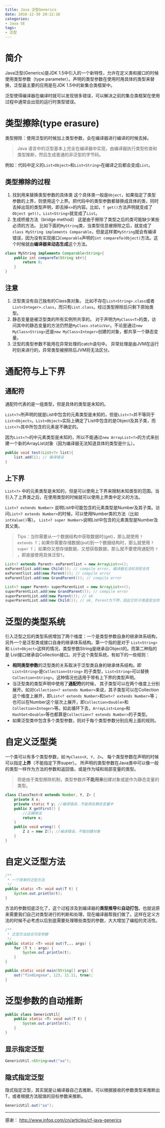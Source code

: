 ```yaml
---
title: Java 泛型Generics
date: 2016-12-30 20:12:16
categories:
- Java SE
tags:
- 泛型
---
```


# 简介
Java泛型(Generics)是JDK 1.5中引入的一个新特性，允许在定义类和接口的时候使用类型参数（type parameter）。声明的类型参数在使用时用具体的类型来替换，泛型最主要的应用是在JDK 1.5中的新集合类框架中。

泛型使得编译器在编译时就可以发现很多错误，可以解决之前的集合类框架在使用过程中通常会出现的运行时类型错误。

# 类型擦除(type erasure)
类型擦除：使用泛型的时候加上类型参数，会在编译器进行编译的时候去掉。
> Java 语言中的泛型基本上完全在编译器中实现，由编译器执行类型检查和类型推断，然后生成普通的非泛型的字节码。

例如：代码中定义的`List<Object>`和`List<String>`在编译之后都会变成`List`。

## 类型擦除的过程
1. 找到用来替换类型参数的具体类
这个具体类一般是`Object`，如果指定了类型参数的上界，则使用这个上界。把代码中的类型参数都替换成具体的类，同时去掉出现的类型声明，即去掉`<>`的内容。比如，`T get()`方法声明就变成了`Object get()`，`List<String>`就变成了`List`。
2. 生成桥接方法（bridge method）
这是由于擦除了类型之后的类可能缺少某些必须的方法。
比如下面的`MyString`类，当类型信息被擦除之后，就变成了`class MyString implements Comparable`，但是这样累`MyString`就会有编译错误，因为没有实现接口`Comparable`声明的`int compareTo(Object)`方法。这个时候就由**编译器来动态生成**这个方法。
```java
class MyString implements Comparable<String>{
	public int compareTo(String str){
    	return 0;
    }
}
```

## 注意
1. 泛型类没有自己独有的Class类对象。
比如不存在`List<String>.class`或者`List<Integer>.class`，而只有`List.class`。经过类型擦除后只剩下原始类型。
2. 静态变量是被泛型类的所有实例所共享的。
对于声明为`MyClass<T>`的类，访问其中的静态变量的方法仍然是`MyClass.staticVar`。不论是通过`new MyClass<String>`还是`new MyClass<Integer>`创建的对象，都共享一个静态变量。
3. 泛型的类型参数不能用在异常处理的catch语句中。
异常处理是由JVM在运行时刻来进行的，异常类型被擦除后JVM将无法区分。

# 通配符与上下界
## 通配符
通配符代表的是一组类型，但是具体的类型是未知的。

`List<?>`所声明的就是List中包含的元素类型是未知的，但是`List<?>`并不等同于`List<Object>`。`List<Object>`实际上确定了List中包含的是Object及其子类，而`List<?>`其中所包含的元素是不确定的。

因为`List<?>`的中元素类型是未知的，所以不能通过`new ArrayList<?>`的方式来创建一个新的ArrayList对象（因为编译器无法知道具体的类型是什么）。
```java
public void test(List<?> list){
	list.add(1); // 编译错误
}
```

## 上下界
`List<?>` 中的元素类型是未知的，但是可以使用上下界来限制未知类型的范围。当引入了上界类之后，在使用类型的时候就可以使用上界类中定义的方法。

`List<? extends Number>` 说明List中可能包含的元素类型是Number及其子类。访问`List<? extends Number>`的时候，可以使用Number类的方法（比如`intValue()`等）。
`List<? super Number>`说明List中包含的元素类型是Number及其父类。

> Tips：当你需要从一个数据结构中获取数据时(get)，那么就使用 `? extends T`；如果你需要存储数据(put)到一个数据结构时，那么就使用 `? super T`； 如果你又想存储数据，又想获取数据，那么就不要使用通配符 `?` ，即直接使用具体泛型`T`。

```java
List<? extends Parent> exParentlist = new ArrayList<>();
exParentlist.add(new Child()); // compile error, 编译器无法检测安全性
exParentlist.add(new Parent()); // compile error
exParentlist.add(new GrandParent()); // compile error

List<? super Parent> superParentList = new ArrayList<>();
superParentList.add(new GrandParent()); // compile error
superParentList.add(new Parent()); // ok
superParentList.add(new Child()); // ok, Parent为下界，因此它的子类是安全的。
```

# 泛型的类型系统
引入泛型之后的类型系统增加了两个维度：一个是类型参数自身的继承体系结构，另外一个是泛型类或接口自身的继承体系结构。第一个指的是对于 `List<String>`和 `List<Object>`这样的情况，类型参数String是继承自Object的。而第二种指的是 List接口继承自Collection接口。对于这个类型系统，有如下的一些规则：
* **相同类型参数**的泛型类的关系取决于泛型类自身的继承体系结构。即`List<String>`是`Collection<String>` 的子类型，`List<String>`可以替换`Collection<String>`。这种情况也适用于带有上下界的类型声明。
* 当泛型类的类型声明中使用了**通配符**的时候， 其子类型可以在两个维度上分别展开。如对`Collection<? extends Number>`来说，其子类型可以在Collection这个维度上展开，即`List<? extends Number>`和`Set<? extends Number>`等；也可以在Number这个层次上展开，即`Collection<Double>`和 `Collection<Integer>`等。如此循环下去，`ArrayList<Long>`和 `HashSet<Double>`等也都算是`Collection<? extends Number>`的子类型。
* 如果泛型类中包含多个类型参数，则对于每个类型参数分别应用上面的规则。

# 自定义泛型类
一个类可以有多个类型参数，如 `MyClass<X, Y, Z>`。 每个类型参数在声明的时候可以指定**上界**（不能指定下界super）。
所声明的类型参数在Java类中可以像一般的类型一样作为方法的参数和返回值，或是作为域和局部变量的类型。
> 但是由于类型擦除机制，类型参数并**不能用来**创建对象或是作为静态变量的类型。

```java
class ClassTest<X extends Number, Y, Z> {
    private X x;
    private static Y y; //编译错误，不能用在静态变量中
    public X getFirst() {
        //正确用法
        return x;
    }
    public void wrong() {
        Z z = new Z(); //编译错误，不能创建对象
    }
}
```
# 自定义泛型方法
```java
/**
 * 一个简单的泛型方法
 */
public static <T> void out(T t) {
    System.out.println(t);
}
```
方法的参数彻底泛化了，这个过程涉及到编译器的**类型推导**和**自动打包**，也就说原来需要我们自己对类型进行的判断和处理，现在编译器帮我们做了。这样在定义方法的时候不必考虑以后到底需要处理哪些类型的参数，大大增加了编程的灵活性。

```java
/**
 * 泛型方法结合可变参数
 */
public static <T> void out(T... args) {
    for (T t : args) {
        System.out.println(t);
    }
}

public static void main(String[] args) {
    out("findingsea", 123, 11.11, true);
}
```

# 泛型参数的自动推断
```java
public class GenericUtil{
    public static <T> void out(T t) {
    	System.out.println(t);
    }
}
```
## 显示指定泛型
```java
GenericUtil.<String>out("aa");
```
## 隐式指定泛型
隐式指定泛型，其实就是让编译器自己去推断。可以根据接收的参数类型来推断出T，或者根据方法赋值的目标参数来推断。
```java
GenericUtil.out("aa");
```


* * *
感谢：
http://www.infoq.com/cn/articles/cf-java-generics